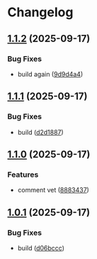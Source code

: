 # Changelog

## [1.1.2](https://github.com/CETOptimization/aws-ami-manager/compare/v1.1.1...v1.1.2) (2025-09-17)


### Bug Fixes

* build again ([9d9d4a4](https://github.com/CETOptimization/aws-ami-manager/commit/9d9d4a465e9fe9080a6632e8b345e4b3c78380d6))

## [1.1.1](https://github.com/CETOptimization/aws-ami-manager/compare/v1.1.0...v1.1.1) (2025-09-17)


### Bug Fixes

* build ([d2d1887](https://github.com/CETOptimization/aws-ami-manager/commit/d2d1887e42f416222275d8a39f9c85a02808b22d))

## [1.1.0](https://github.com/CETOptimization/aws-ami-manager/compare/v1.0.1...v1.1.0) (2025-09-17)


### Features

* comment vet ([8883437](https://github.com/CETOptimization/aws-ami-manager/commit/88834376ee7c35832a5046ed0575087c28f34a90))

## [1.0.1](https://github.com/CETOptimization/aws-ami-manager/compare/v1.0.0...v1.0.1) (2025-09-17)


### Bug Fixes

* build ([d06bccc](https://github.com/CETOptimization/aws-ami-manager/commit/d06bccc86d59cbf43b74c9cc5b0bb7f02875e4da))
